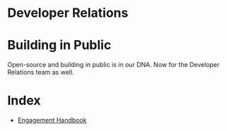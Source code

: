 # Developer Relations

# Building in Public

Open-source and building in public is in our DNA. Now for the Developer Relations team as well.

# Index
- [Engagement Handbook](/engagement-handbook.md)